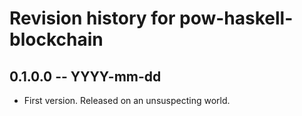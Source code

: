# Revision history for pow-haskell-blockchain

## 0.1.0.0 -- YYYY-mm-dd

* First version. Released on an unsuspecting world.
